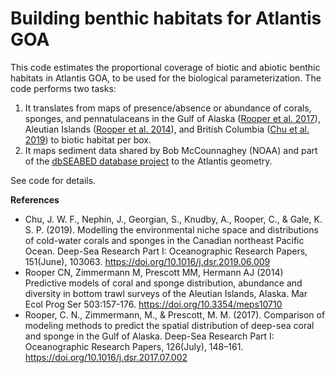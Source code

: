# Building benthic habitats for Atlantis GOA

This code estimates the proportional coverage of biotic and abiotic benthic habitats in Atlantis GOA, to be used for the biological parameterization. The code performs two tasks:

1. It translates from maps of presence/absence or abundance of corals, sponges, and pennatulaceans in the Gulf of Alaska ([Rooper et al. 2017](https://www.sciencedirect.com/science/article/pii/S0967063717300407?via%3Dihub)), Aleutian Islands ([Rooper et al. 2014](https://www.int-res.com/abstracts/meps/v503/p157-176/)), and British Columbia ([Chu et al. 2019](https://www.sciencedirect.com/science/article/pii/S0967063719300639?via%3Dihub)) to biotic habitat per box. 
2. It maps sediment data shared by Bob McCounnaghey (NOAA) and part of the [dbSEABED database project](https://instaar.colorado.edu/~jenkinsc/dbseabed/) to the Atlantis geometry.

See code for details.

__References__

- Chu, J. W. F., Nephin, J., Georgian, S., Knudby, A., Rooper, C., & Gale, K. S. P. (2019). Modelling the environmental niche space and distributions of cold-water corals and sponges in the Canadian northeast Pacific Ocean. Deep-Sea Research Part I: Oceanographic Research Papers, 151(June), 103063. https://doi.org/10.1016/j.dsr.2019.06.009
- Rooper CN, Zimmermann M, Prescott MM, Hermann AJ (2014) Predictive models of coral and sponge distribution, abundance and diversity in bottom trawl surveys of the Aleutian Islands, Alaska. Mar Ecol Prog Ser 503:157-176. https://doi.org/10.3354/meps10710
- Rooper, C. N., Zimmermann, M., & Prescott, M. M. (2017). Comparison of modeling methods to predict the spatial distribution of deep-sea coral and sponge in the Gulf of Alaska. Deep-Sea Research Part I: Oceanographic Research Papers, 126(July), 148–161. https://doi.org/10.1016/j.dsr.2017.07.002


